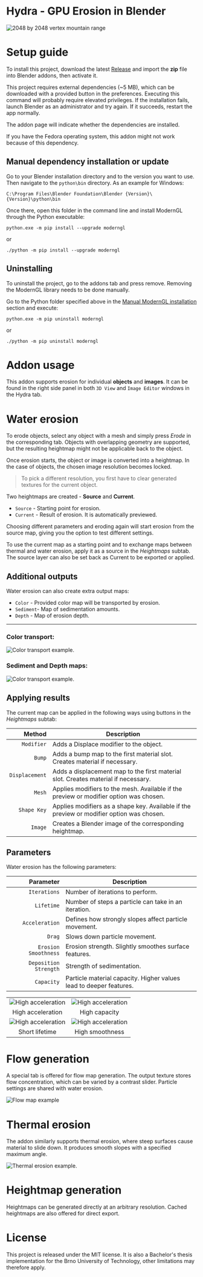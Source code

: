 # Hydra - GPU Erosion in Blender

![2048 by 2048 vertex mountain range](./github/img/main_banner.webp)

Setup guide
===========

To install this project, download the latest [Release](https://github.com/ozikazina/Hydra/releases) and import the **zip** file into Blender addons, then activate it.

This project requires external dependencies (~5 MB), which can be downloaded with a provided button in the preferences.
Executing this command will probably require elevated privileges. If the installation fails, launch Blender as an administrator and try again.
If it succeeds, restart the app normally.

The addon page will indicate whether the dependencies are installed.

If you have the Fedora operating system, this addon might not work because of this dependency.

Manual dependency installation or update
----------------------------

Go to your Blender installation directory and to the version you want to use. Then navigate to the `python\bin` directory. As an example for Windows:

`C:\Program Files\Blender Foundation\Blender {Version}\{Version}\python\bin`

Once there, open this folder in the command line and install ModernGL through the Python executable:

`python.exe -m pip install --upgrade moderngl`

or

`./python -m pip install --upgrade moderngl`

Uninstalling
------------

To uninstall the project, go to the addons tab and press remove. Removing the ModernGL library needs to be done manually.

Go to the Python folder specified above in the [Manual ModernGL installation](#manual-moderngl-installation) section and execute:

`python.exe -m pip uninstall moderngl`

or

`./python -m pip uninstall moderngl`

Addon usage
===========

This addon supports erosion for individual **objects** and **images**. It can be found in the right side panel in both `3D View` and `Image Editor` windows in the Hydra tab.

Water erosion
=============

To erode objects, select any object with a mesh and simply press *Erode* in the corresponding tab.
Objects with overlapping geometry are supported, but the resulting heightmap might not be applicable back to the object.

Once erosion starts, the object or image is converted into a heightmap. In the case of objects, the chosen image resolution becomes locked.

> To pick a different resolution, you first have to clear generated textures for the current object.

Two heightmaps are created - **Source** and **Current**.

- `Source` - Starting point for erosion.
- `Current` - Result of erosion. It is automatically previewed.

Choosing different parameters and eroding again will start erosion from the source map, giving you the option to test different settings.

To use the current map as a starting point and to exchange maps between thermal and water erosion, apply it as a source in the *Heightmaps* subtab. The source layer can also be set back as Current to be exported or applied.

Additional outputs
---------------

Water erosion can also create extra output maps:

- `Color` - Provided color map will be transported by erosion.
- `Sediment`- Map of sedimentation amounts.
- `Depth` - Map of erosion depth.

---
### Color transport:
![Color transport example.](./github/img/example_color.webp)

### Sediment and Depth maps:
![Color transport example.](./github/img/example_extra.webp)

Applying results
----------------

The current map can be applied in the following ways using buttons in the *Heightmaps* subtab:

| Method | Description |
| --: | -- |
| `Modifier` | Adds a Displace modifier to the object. |
| `Bump` | Adds a bump map to the first material slot. Creates material if necessary.|
| `Displacement` | Adds a displacement map to the first material slot. Creates material if necessary.|
| `Mesh` | Applies modifiers to the mesh. Available if the preview or modifier option was chosen.|
| `Shape Key` | Applies modifiers as a shape key. Available if the preview or modifier option was chosen.|
| `Image` | Creates a Blender image of the corresponding heightmap.|

Parameters
----------

Water erosion has the following parameters:

| Parameter | Description |
| --: | -- |
| `Iterations` | Number of iterations to perform. |
| `Lifetime` | Number of steps a particle can take in an iteration. |
| `Acceleration` | Defines how strongly slopes affect particle movement. |
| `Drag` | Slows down particle movement. |
| `Erosion Smoothness` | Erosion strength. Slightly smoothes surface features. |
| `Deposition Strength` | Strength of sedimentation. |
| `Capacity` | Particle material capacity. Higher values lead to deeper features. |

| | |
| :--: | :--: |
| ![High acceleration](./github/img/params-accel.png) | ![High acceleration](./github/img/params-capacity.png) |
| High acceleration | High capacity |
| ![High acceleration](./github/img/params-short.png) | ![High acceleration](./github/img/params-smooth.png) |
| Short lifetime | High smoothness |

Flow generation
=========

A special tab is offered for flow map generation. The output texture stores flow concentration, which can be varied by a contrast slider.
Particle settings are shared with water erosion.

![Flow map example](./github/img/example_flow.webp)

Thermal erosion
===============

The addon similarly supports thermal erosion, where steep surfaces cause material to slide down. It produces smooth slopes with a specified maximum angle.

![Thermal erosion example.](./github/img/example_thermal.webp)

Heightmap generation
====================

Heightmaps can be generated directly at an arbitrary resolution. Cached heightmaps are also offered for direct export.

License
=======

This project is released under the MIT license. It is also a Bachelor's thesis implementation for the Brno University of Technology, other limitations may therefore apply.
